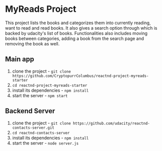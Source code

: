 # MyReads Project

This project lists the books and categorizes them into currently reading, want to read and read books.
It also gives a search option through which is backed by udacity's list of books. Functionalities also
includes moving books between categories, adding a book from the search page and removing the book as well.

## Main app
1. clone the project - `git clone https://github.com/CryptopurrColumbus/reactnd-project-myreads-starter`
2. `cd reactnd-project-myreads-starter`
3. install its dependencies - `npm install`
4. start the server - `npm start`

## Backend Server
1. clone the project - `git clone https://github.com/udacity/reactnd-contacts-server.git`
2. `cd reactnd-contacts-server`
3. install its dependencies - `npm install`
4. start the server - `node server.js`
